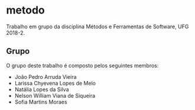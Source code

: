 # metodo

Trabalho em grupo da disciplina Métodos e Ferramentas de Software, UFG 2018-2.

## Grupo

O grupo deste trabalho é composto pelos seguintes membros:

- João Pedro Arruda Vieira
- Larissa Chyevena Lopes de Melo
- Natália Lopes da Silva
- Nelson William Viana de Siqueira
- Sofia Martins Moraes
